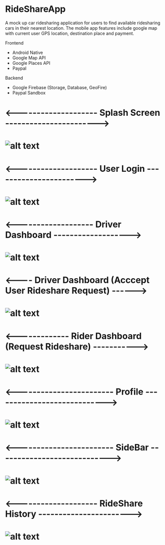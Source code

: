 # RideShareApp

<p>A mock up car ridesharing application for users to find available ridesharing cars in their nearest location. The mobile app features include google map with current user GPS location, destination place and payment. </p>

<p>Frontend</p>
<ul>
  <li>Android Native</li>
  <li>Google Map API</li>
  <li>Google Places API</li>
  <li>Paypal</li>
</ul>
  
<p>Backend</p>
<ul>
  <li>Google Firebase (Storage, Database, GeoFire)</li>
  <li>Paypal Sandbox</li>
</ul>

<h1><--------------------    Splash Screen  -----------------------><h1>

![alt text](https://github.com/zafry26/RideShareApp/blob/main/sc/Screenshot%202021-09-09%20210639.png?raw=true)

<h1><--------------------    User Login    -----------------------><h1>
  
![alt text](https://github.com/zafry26/RideShareApp/blob/main/sc/Screenshot%202021-09-09%20210833.png)
  
<h1><-------------------   Driver Dashboard    -------------------><h1>

![alt text](https://github.com/zafry26/RideShareApp/blob/main/sc/Screenshot%202021-09-09%20210437.png)
  
<h1><---- Driver Dashboard (Acccept User Rideshare Request) ------><h1>

![alt text](https://github.com/zafry26/RideShareApp/blob/main/sc/Screenshot%202021-09-09%20212420.png)
   
<h1><------------- Rider Dashboard (Request Rideshare) -----------><h1>

![alt text](https://github.com/zafry26/RideShareApp/blob/main/sc/Screenshot%202021-09-09%20212406.png)
  
<h1><------------------------ Profile ----------------------------><h1>

![alt text](https://github.com/zafry26/RideShareApp/blob/main/sc/Screenshot%202021-09-09%20210504.png)
  
<h1><------------------------ SideBar ----------------------------><h1>

![alt text](https://github.com/zafry26/RideShareApp/blob/main/sc/Screenshot%202021-09-09%20231124.png)
  
<h1><-------------------- RideShare History -----------------------><h1>

![alt text](https://github.com/zafry26/RideShareApp/blob/main/sc/Screenshot%202021-09-12%20182559.png)
  
  





